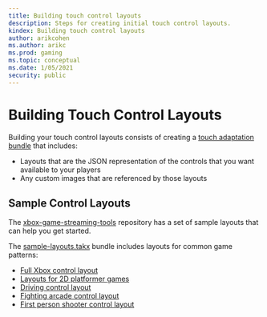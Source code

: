 ```yaml
---
title: Building touch control layouts
description: Steps for creating initial touch control layouts.
kindex: Building touch control layouts
author: arikcohen
ms.author: arikc
ms.prod: gaming
ms.topic: conceptual
ms.date: 1/05/2021
security: public
---
```


# Building Touch Control Layouts

Building your touch control layouts consists of creating a [touch adaptation bundle](../game-streaming-touch-touch-adaptation-bundle.md) that includes:

- Layouts that are the JSON representation of the controls that you want available to your players
- Any custom images that are referenced by those layouts

<a id="SampleLayouts"></a>

## Sample Control Layouts

The [xbox-game-streaming-tools](https://github.com/microsoft/xbox-game-streaming-tools/tree/master/touch-adaptation-kit/touch-adaptation-bundles) repository has a set of sample layouts that can help you get started.

The [sample-layouts.takx](https://github.com/microsoft/xbox-game-streaming-tools/blob/master/touch-adaptation-kit/touch-adaptation-bundles/sample-layouts.takx) bundle includes layouts for common game patterns:

- [Full Xbox control layout](samples/game-streaming-touch-tak-sample-full-layout.md)
- [Layouts for 2D platformer games](samples/game-streaming-touch-tak-sample-platformer.md)
- [Driving control layout](samples/game-streaming-touch-tak-sample-driving.md)
- [Fighting arcade control layout](samples/game-streaming-touch-tak-sample-fighter.md)
- [First person shooter control layout](samples/game-streaming-touch-tak-sample-first-person.md)
